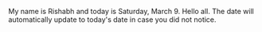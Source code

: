 My name is Rishabh and today is Saturday, March 9. Hello all. The date will automatically update to today's date in case you did not notice.
